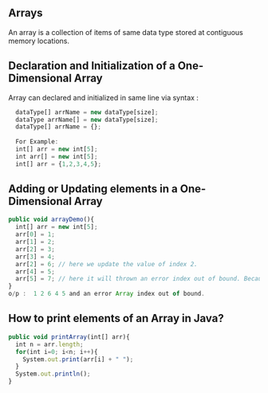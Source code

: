 ## Arrays
An array is a collection of items of same data type stored at contiguous memory locations.

## Declaration and Initialization of a One-Dimensional Array
Array can declared and initialized in same line via syntax :
```js
  dataType[] arrName = new dataType[size];
  dataType arrName[] = new dataType[size];
  dataType[] arrName = {};
  
  For Example:
  int[] arr = new int[5];
  int arr[] = new int[5];
  int[] arr = {1,2,3,4,5};
```

## Adding or Updating elements in a One-Dimensional Array
```js
public void arrayDemo(){
  int[] arr = new int[5];
  arr[0] = 1;
  arr[1] = 2;
  arr[2] = 3;
  arr[3] = 4;
  arr[2] = 6; // here we update the value of index 2.
  arr[4] = 5;
  arr[5] = 7; // here it will thrown an error index out of bound. Because size of array is 5 and trying to add 6th element. 
}
o/p :  1 2 6 4 5 and an error Array index out of bound.
```

## How to print elements of an Array in Java?
```js
public void printArray(int[] arr){
  int n = arr.length;
  for(int i=0; i<n; i++){
    System.out.print(arr[i] + " ");
  }
  System.out.println();
}
```
